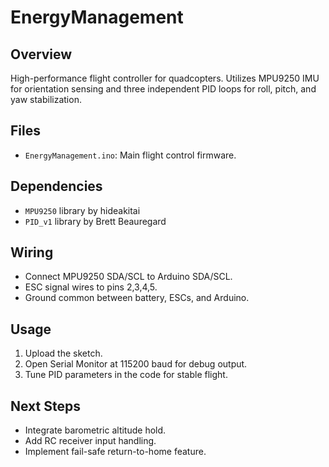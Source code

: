 # EnergyManagement

## Overview
High-performance flight controller for quadcopters. Utilizes MPU9250 IMU for orientation sensing and three independent PID loops for roll, pitch, and yaw stabilization.

## Files
- `EnergyManagement.ino`: Main flight control firmware.

## Dependencies
- `MPU9250` library by hideakitai
- `PID_v1` library by Brett Beauregard

## Wiring
- Connect MPU9250 SDA/SCL to Arduino SDA/SCL.
- ESC signal wires to pins 2,3,4,5.
- Ground common between battery, ESCs, and Arduino.

## Usage
1. Upload the sketch.
2. Open Serial Monitor at 115200 baud for debug output.
3. Tune PID parameters in the code for stable flight.

## Next Steps
- Integrate barometric altitude hold.
- Add RC receiver input handling.
- Implement fail-safe return-to-home feature.